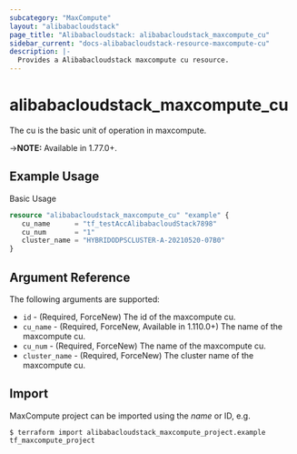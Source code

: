 ```yaml
---
subcategory: "MaxCompute"
layout: "alibabacloudstack"
page_title: "Alibabacloudstack: alibabacloudstack_maxcompute_cu"
sidebar_current: "docs-alibabacloudstack-resource-maxcompute-cu"
description: |-
  Provides a Alibabacloudstack maxcompute cu resource.
---
```


# alibabacloudstack\_maxcompute\_cu

The cu is the basic unit of operation in maxcompute. 

->**NOTE:** Available in 1.77.0+.

## Example Usage

Basic Usage

```terraform
resource "alibabacloudstack_maxcompute_cu" "example" {
   cu_name      = "tf_testAccAlibabacloudStack7898"
   cu_num       = "1"
   cluster_name = "HYBRIDODPSCLUSTER-A-20210520-07B0"
}
```
## Argument Reference

The following arguments are supported:
* `id` - (Required, ForceNew) The id of the maxcompute cu.
* `cu_name` - (Required, ForceNew, Available in 1.110.0+) The name of the maxcompute cu.
* `cu_num` - (Required, ForceNew) The name of the maxcompute cu.
* `cluster_name` - (Required, ForceNew) The cluster name of the maxcompute cu.


## Import

MaxCompute project can be imported using the *name* or ID, e.g.

```
$ terraform import alibabacloudstack_maxcompute_project.example tf_maxcompute_project
```
